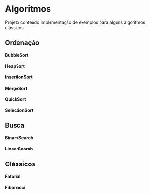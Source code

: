 # Algoritmos

Projeto contendo implementação de exemplos para alguns algoritmos clássicos

## Ordenação

#### BubbleSort
#### HeapSort
#### InsertionSort
#### MergeSort
#### QuickSort
#### SelectionSort

## Busca

#### BinarySearch
#### LinearSearch

## Clássicos

#### Fatorial
#### Fibonacci
